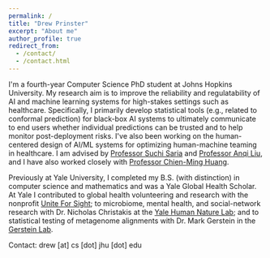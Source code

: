 ```yaml
---
permalink: /
title: "Drew Prinster"
excerpt: "About me"
author_profile: true
redirect_from: 
  - /contact/
  - /contact.html
---
```

I'm a fourth-year Computer Science PhD student at Johns Hopkins University. My research aim is to improve the reliability and regulatability of AI and machine learning systems for high-stakes settings such as healthcare. Specifically, I primarily develop statistical tools (e.g., related to conformal prediction) for black-box AI systems to ultimately communicate to end users whether individual predictions can be trusted and to help monitor post-deployment risks. I've also been working on the human-centered design of AI/ML systems for optimizing human-machine teaming in healthcare. I am advised by [Professor Suchi Saria](https://suchisaria.jhu.edu/) and [Professor Anqi Liu](https://anqiliu-ai.github.io/), and I have also worked closely with [Professor Chien-Ming Huang](https://www.cs.jhu.edu/~cmhuang/).

Previously at Yale University, I completed my B.S. (with distinction) in computer science and mathematics and was a Yale Global Health Scholar. At Yale I contributed to global health volunteering and research with the nonprofit [Unite For Sight](https://uniteforsight.org/); to microbiome, mental health, and social-network research with Dr. Nicholas Christakis at the [Yale Human Nature Lab](https://humannaturelab.net/); and to statistical testing of metagenome alignments with Dr. Mark Gerstein in the [Gerstein Lab](http://www.gersteinlab.org/).

Contact: drew [at] cs [dot] jhu [dot] edu
